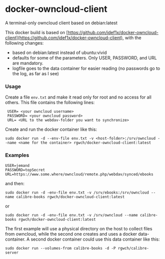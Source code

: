 # docker-owncloud-client
A terminal-only owncloud client based on debian:latest

This docker build is based on [https://github.com/idef1x/docker-owncloud-client](https://github.com/idef1x/docker-owncloud-client),
with the following changes:

* based on debian:latest instead of ubuntu:vivid
* defaults for some of the parameters. Only USER, PASSWORD, and URL are mandatory.
* logfile goes to the data container for easier reading (no passwords go to the log, as far as I see)

### Usage

Create a file `env.txt` and make it read only for root and no access for all others. This file contains the following lines:

     USER= <your owncloud username>
     PASSWORD= <your owncloud password>
     URL= <URL to the webdav-folder you want to synchronize>
    
Create and run the docker container like this:

    sudo docker run -d --env-file env.txt -v <host-folder>:/srv/owncloud --name <name for the container> rgwch/docker-owncloud-client:latest
    
### Examples

    USER=jemand
    PASSWORD=topSecret
    URL=https://www.some.where/owncloud/remote.php/webdav/synced/ebooks

and then:

    sudo docker run -d -env-file env.txt -v /srv/ebooks:/srv/owncloud --name calibre-books rgwch/docker-owncloud-client:latest
    
or

    sudo docker run -d -env-file env.txt -v /srv/owncloud --name calibre-books rgwch/docker-owncloud-client:latest

The first example will use a physical directory on the host to collect files from owncloud, while the second one creates and uses a docker data-container. A second docker container could use this data container like this:

    sudo docker run --volumes-from calibre-books -d -P rgwch/calibre-server
   
 
